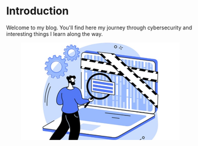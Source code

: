 # Introduction

Welcome to my blog. You'll find here my journey through cybersecurity and interesting things I learn along the way.

<div align="center" data-full-width="true">

<figure><img src=".gitbook/assets/image (3) (1).png" alt=""><figcaption></figcaption></figure>

</div>
